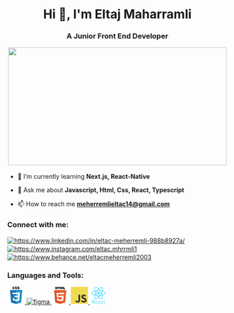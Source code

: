 <h1 align="center">Hi 👋, I'm Eltaj Maharramli</h1>
<h3 align="center">A Junior Front End Developer</h3>
<div align="center">
<img src="https://media.giphy.com/media/ZVik7pBtu9dNS/giphy.gif?cid=ecf05e479edz4cf5aopxkoc1bxfiyg8r68457uryg762rhwl&ep=v1_gifs_search&rid=giphy.gif&ct=g" width="500" height="270"/>
</div>

- 🌱 I’m currently learning **Next.js, React-Native**

- 💬 Ask me about **Javascript, Html, Css, React, Typescript**

- 📫 How to reach me **meherremlieltac14@gmail.com**

<h3 align="left">Connect with me:</h3>
<p align="left">
<a href="https://www.linkedin.com/in/eltac-meherremli/" target="blank"><img align="center" src="https://raw.githubusercontent.com/rahuldkjain/github-profile-readme-generator/master/src/images/icons/Social/linked-in-alt.svg" alt="https://www.linkedin.com/in/eltac-meherremli-988b8927a/" height="30" width="40" /></a>
<a href="https://instagram.com/https://www.instagram.com/eltac.mhrrmli1" target="blank"><img align="center" src="https://raw.githubusercontent.com/rahuldkjain/github-profile-readme-generator/master/src/images/icons/Social/instagram.svg" alt="https://www.instagram.com/eltac.mhrrmli1" height="30" width="40" /></a>
<a href="https://www.behance.net/https://www.behance.net/eltacmeherremli2003" target="blank"><img align="center" src="https://raw.githubusercontent.com/rahuldkjain/github-profile-readme-generator/master/src/images/icons/Social/behance.svg" alt="https://www.behance.net/eltacmeherremli2003" height="30" width="40" /></a>
</p>

<h3 align="left">Languages and Tools:</h3>
<p align="left"> <a href="https://www.w3schools.com/css/" target="_blank" rel="noreferrer"> <img src="https://raw.githubusercontent.com/devicons/devicon/master/icons/css3/css3-original-wordmark.svg" alt="css3" width="40" height="40"/>  </a> <a href="https://www.figma.com/" target="_blank" rel="noreferrer"> <img src="https://www.vectorlogo.zone/logos/figma/figma-icon.svg" alt="figma" width="40" height="40"/> </a> <a href="https://www.w3.org/html/" target="_blank" rel="noreferrer"> <img src="https://raw.githubusercontent.com/devicons/devicon/master/icons/html5/html5-original-wordmark.svg" alt="html5" width="40" height="40"/> </a> <a href="https://developer.mozilla.org/en-US/docs/Web/JavaScript" target="_blank" rel="noreferrer"> <img src="https://raw.githubusercontent.com/devicons/devicon/master/icons/javascript/javascript-original.svg" alt="javascript" width="40" height="40"/> </a> <a href="https://reactjs.org/" target="_blank" rel="noreferrer"> <img src="https://raw.githubusercontent.com/devicons/devicon/master/icons/react/react-original-wordmark.svg" alt="react" width="40" height="40"/> </a> </p>

<p><img align="center" src="https://github-readme-stats.vercel.app/api/top-langs?username=MhrrmliEltac&show_icons=true&locale=en&layout=compact" alt="" /></p>
